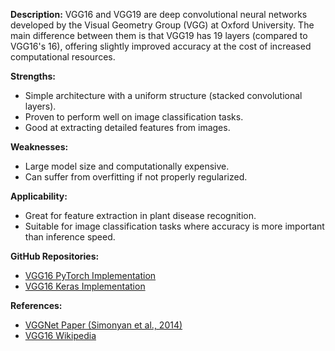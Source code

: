 **Description:**
VGG16 and VGG19 are deep convolutional neural networks developed by the Visual Geometry Group (VGG) at Oxford University. The main difference between them is that VGG19 has 19 layers (compared to VGG16's 16), offering slightly improved accuracy at the cost of increased computational resources.

**Strengths:**
- Simple architecture with a uniform structure (stacked convolutional layers).
- Proven to perform well on image classification tasks.
- Good at extracting detailed features from images.
  
**Weaknesses:**
- Large model size and computationally expensive.
- Can suffer from overfitting if not properly regularized.

**Applicability:**
- Great for feature extraction in plant disease recognition.
- Suitable for image classification tasks where accuracy is more important than inference speed.

**GitHub Repositories:**
- [VGG16 PyTorch Implementation](https://github.com/pytorch/vision/blob/main/torchvision/models/vgg.py)
- [VGG16 Keras Implementation](https://github.com/fchollet/deep-learning-models/blob/master/vgg16.py)

**References:**
- [VGGNet Paper (Simonyan et al., 2014)](https://arxiv.org/abs/1409.1556)
- [VGG16 Wikipedia](https://en.wikipedia.org/wiki/VGG_(convolutional_neural_network))

